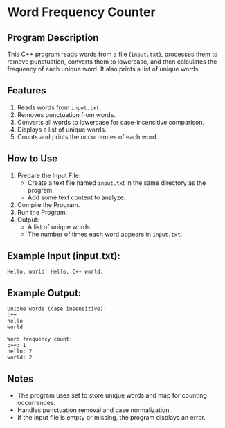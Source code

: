# Word Frequency Counter

## Program Description
This C++ program reads words from a file (`input.txt`),
processes them to remove punctuation, converts them to
lowercase, and then calculates the frequency of each unique word.
It also prints a list of unique words.

## Features
1. Reads words from `input.txt`.
2. Removes punctuation from words.
3. Converts all words to lowercase for case-insensitive comparison.
4. Displays a list of unique words.
5. Counts and prints the occurrences of each word.

## How to Use
1. Prepare the Input File:
    - Create a text file named `input.tx`t in the same directory as the program.
    - Add some text content to analyze.
3. Compile the Program.
4. Run the Program.
5. Output:
    - A list of unique words.
    - The number of times each word appears in `input.txt`.

## Example Input (input.txt):
`Hello, world! Hello, C++ world.`

## Example Output:
```
Unique words (case insensitive):
c++
hello
world

Word frequency count:
c++: 1
hello: 2
world: 2
```

## Notes
- The program uses set to store unique words and map for counting occurrences.
- Handles punctuation removal and case normalization.
- If the input file is empty or missing, the program displays an error.
